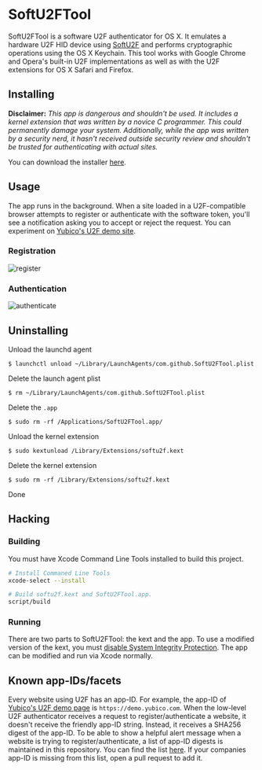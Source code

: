 # SoftU2FTool

SoftU2FTool is a software U2F authenticator for OS X. It emulates a hardware U2F HID device using [SoftU2F](https://github.com/mastahyeti/SoftU2F) and performs cryptographic operations using the OS X Keychain. This tool works with Google Chrome and Opera's built-in U2F implementations as well as with the U2F extensions for OS X Safari and Firefox.

## Installing

**Disclaimer:** *This app is dangerous and shouldn't be used. It includes a kernel extension that was written by a novice C programmer. This could permanently damage your system. Additionally, while the app was written by a security nerd, it hasn't received outside security review and shouldn't be trusted for authenticating with actual sites.*

You can download the installer [here](https://github.com/mastahyeti/SoftU2FTool/releases/download/0.0.1/SoftU2FTool.pkg).

## Usage

The app runs in the background. When a site loaded in a U2F-compatible browser attempts to register or authenticate with the software token, you'll see a notification asking you to accept or reject the request. You can experiment on [Yubico's U2F demo site](https://demo.yubico.com/u2f).

### Registration

![register](https://cloud.githubusercontent.com/assets/1144197/25237689/9b718160-25a8-11e7-84be-c88fbe1e7a1a.png)

### Authentication

![authenticate](https://cloud.githubusercontent.com/assets/1144197/25237695/9da69ff6-25a8-11e7-9391-1a55a7c14891.png)

## Uninstalling

Unload the launchd agent

```
$ launchctl unload ~/Library/LaunchAgents/com.github.SoftU2FTool.plist
```

Delete the launch agent plist

```
$ rm ~/Library/LaunchAgents/com.github.SoftU2FTool.plist
```

Delete the `.app`

```
$ sudo rm -rf /Applications/SoftU2FTool.app/
```

Unload the kernel extension

```
$ sudo kextunload /Library/Extensions/softu2f.kext
```

Delete the kernel extension

```
$ sudo rm -rf /Library/Extensions/softu2f.kext
```

Done

## Hacking

### Building

You must have Xcode Command Line Tools installed to build this project.

```bash
# Install Commaned Line Tools
xcode-select --install

# Build softu2f.kext and SoftU2FTool.app.
script/build
```

### Running

There are two parts to SoftU2FTool: the kext and the app. To use a modified version of the kext, you must [disable System Integrity Protection](https://developer.apple.com/library/content/documentation/Security/Conceptual/System_Integrity_Protection_Guide/ConfiguringSystemIntegrityProtection/ConfiguringSystemIntegrityProtection.html#//apple_ref/doc/uid/TP40016462-CH5-SW1). The app can be modified and run via Xcode normally.

## Known app-IDs/facets

Every website using U2F has an app-ID. For example, the app-ID of [Yubico's U2F demo page](https://demo.yubico.com/u2f) is `https://demo.yubico.com`. When the low-level U2F authenticator receives a request to register/authenticate a website, it doesn't receive the friendly app-ID string. Instead, it receives a SHA256 digest of the app-ID. To be able to show a helpful alert message when a website is trying to register/authenticate, a list of app-ID digests is maintained in this repository. You can find the list [here](https://github.com/mastahyeti/SoftU2FTool/blob/master/SoftU2FTool/KnownFacets.swift). If your companies app-ID is missing from this list, open a pull request to add it.
